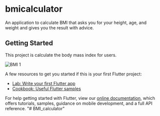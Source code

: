 # bmicalculator

An application to calculate BMI that asks you for your height, age, and weight and gives you the result with advice.

## Getting Started

This project is  calculate the body mass index for users.

![BMI 1](https://user-images.githubusercontent.com/70256509/157855445-f80f7219-2f99-4d31-acea-7fc3a6757e90.png)

A few resources to get you started if this is your first Flutter project:

- [Lab: Write your first Flutter app](https://flutter.dev/docs/get-started/codelab)
- [Cookbook: Useful Flutter samples](https://flutter.dev/docs/cookbook)

For help getting started with Flutter, view our
[online documentation](https://flutter.dev/docs), which offers tutorials,
samples, guidance on mobile development, and a full API reference.
"# BMI_calculator" 
